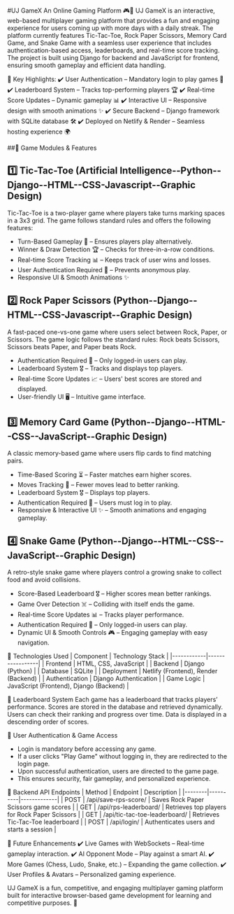 #UJ GameX
An Online Gaming Platform 🎮🚀
UJ GameX is an interactive, web-based multiplayer gaming platform that provides a fun and engaging experience for users coming up with more days with a daily streak. The platform currently features Tic-Tac-Toe, Rock Paper Scissors, Memory Card Game, and Snake Game with a seamless user experience that includes authentication-based access, leaderboards, and real-time score tracking. The project is built using Django for backend and JavaScript for frontend, ensuring smooth gameplay and efficient data handling.

📌 Key Highlights:
✔️ User Authentication – Mandatory login to play games 🔐
✔️ Leaderboard System – Tracks top-performing players 🏆
✔️ Real-time Score Updates – Dynamic gameplay 📊
✔️ Interactive UI – Responsive design with smooth animations ✨
✔️ Secure Backend – Django framework with SQLite database 🛠️
✔️ Deployed on Netlify & Render – Seamless hosting experience 🌍

##📌 Game Modules & Features

## 1️⃣ Tic-Tac-Toe (Artificial Intelligence--Python--Django--HTML--CSS-Javascript--Graphic Design)
Tic-Tac-Toe is a two-player game where players take turns marking spaces in a 3x3 grid. The game follows standard rules and offers the following features:

- Turn-Based Gameplay 🔄 – Ensures players play alternatively.
- Winner & Draw Detection 🏆 – Checks for three-in-a-row conditions.
- Real-time Score Tracking 📊 – Keeps track of user wins and losses.
- User Authentication Required 🔐 – Prevents anonymous play.
- Responsive UI & Smooth Animations ✨

## 2️⃣ Rock Paper Scissors (Python--Django--HTML--CSS-Javascript--Graphic Design)
A fast-paced one-vs-one game where users select between Rock, Paper, or Scissors. The game logic follows the standard rules: Rock beats Scissors, Scissors beats Paper, and Paper beats Rock.

- Authentication Required 🔐 – Only logged-in users can play.
- Leaderboard System 🎖️ – Tracks and displays top players.
- Real-time Score Updates 📈 – Users' best scores are stored and displayed.
- User-friendly UI 🖥️ – Intuitive game interface.

## 3️⃣ Memory Card Game (Python--Django--HTML--CSS--JavaScript--Graphic Design)
A classic memory-based game where users flip cards to find matching pairs.

- Time-Based Scoring ⏳ – Faster matches earn higher scores.
- Moves Tracking 👀 – Fewer moves lead to better ranking.
- Leaderboard System 🎖️ – Displays top players.
- Authentication Required 🔐 – Users must log in to play.
- Responsive & Interactive UI ✨ – Smooth animations and engaging gameplay.

## 4️⃣ Snake Game (Python--Django--HTML--CSS--JavaScript--Graphic Design)
A retro-style snake game where players control a growing snake to collect food and avoid collisions.

- Score-Based Leaderboard 🎖️ – Higher scores mean better rankings.
- Game Over Detection ☠️ – Colliding with itself ends the game.
- Real-time Score Updates 📊 – Tracks player performance.
- Authentication Required 🔐 – Only logged-in users can play.
- Dynamic UI & Smooth Controls 🎮 – Engaging gameplay with easy navigation.

📌 Technologies Used
| Component   | Technology Stack |
|------------|-----------------|
| Frontend   | HTML, CSS, JavaScript |
| Backend    | Django (Python) |
| Database   | SQLite |
| Deployment | Netlify (Frontend), Render (Backend) |
| Authentication | Django Authentication |
| Game Logic | JavaScript (Frontend), Django (Backend) |

📌 Leaderboard System
Each game has a leaderboard that tracks players’ performance. Scores are stored in the database and retrieved dynamically. Users can check their ranking and progress over time. Data is displayed in a descending order of scores.

📌 User Authentication & Game Access
- Login is mandatory before accessing any game.
- If a user clicks "Play Game" without logging in, they are redirected to the login page.
- Upon successful authentication, users are directed to the game page.
- This ensures security, fair gameplay, and personalized experience.

📌 Backend API Endpoints
| Method | Endpoint | Description |
|--------|----------|-------------|
| POST | /api/save-rps-score/ | Saves Rock Paper Scissors game scores |
| GET | /api/rps-leaderboard/ | Retrieves top players for Rock Paper Scissors |
| GET | /api/tic-tac-toe-leaderboard/ | Retrieves Tic-Tac-Toe leaderboard |
| POST | /api/login/ | Authenticates users and starts a session |

🚀 Future Enhancements
✔️ Live Games with WebSockets – Real-time gameplay interaction.
✔️ AI Opponent Mode – Play against a smart AI.
✔️ More Games (Chess, Ludo, Snake, etc.) – Expanding the game collection.
✔️ User Profiles & Avatars – Personalized gaming experience.

UJ GameX is a fun, competitive, and engaging multiplayer gaming platform built for interactive browser-based game development for learning and competitive purposes. 🎉
